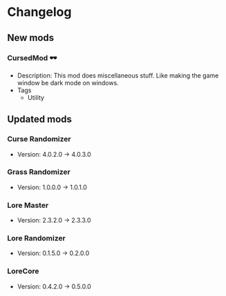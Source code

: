 # Changelog


## New mods

### CursedMod 🕶

- Description: This mod does miscellaneous stuff. Like making the game window be dark mode on windows.
- Tags
  + Utility


## Updated mods

### Curse Randomizer

- Version: 4.0.2.0 -> 4.0.3.0

### Grass Randomizer

- Version: 1.0.0.0 -> 1.0.1.0

### Lore Master

- Version: 2.3.2.0 -> 2.3.3.0

### Lore Randomizer

- Version: 0.1.5.0 -> 0.2.0.0

### LoreCore

- Version: 0.4.2.0 -> 0.5.0.0


